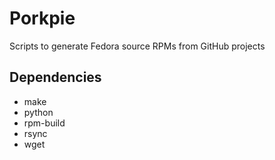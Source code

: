 # Porkpie

Scripts to generate Fedora source RPMs from GitHub projects

## Dependencies

 - make
 - python
 - rpm-build
 - rsync
 - wget
